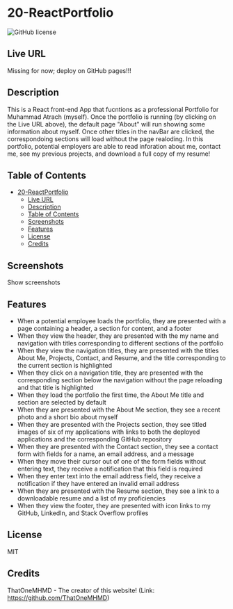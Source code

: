 # 20-ReactPortfolio

![GitHub license](https://img.shields.io/badge/license-MIT-blue.svg)

## Live URL

Missing for now; deploy on GitHub pages!!!

## Description

This is a React front-end App that fucntions as a professional Portfolio for Muhammad Atrach (myself). Once the portfolio is running (by clicking on the Live URL above), the default page "About" will run showing some information about myself. Once other titles in the navBar are clicked, the correspondoing sections will load without the page realoding. In this portfolio, potential employers are able to read inforation about me, contact me, see my previous projects, and download a full copy of my resume!

## Table of Contents

- [20-ReactPortfolio](#20-reactportfolio)
  - [Live URL](#live-url)
  - [Description](#description)
  - [Table of Contents](#table-of-contents)
  - [Screenshots](#screenshots)
  - [Features](#features)
  - [License](#license)
  - [Credits](#credits)

## Screenshots

Show screenshots

## Features

- When a potential employee loads the portfolio, they are presented with a page containing a header, a section for content, and a footer
- When they view the header, they are presented with the my name and navigation with titles corresponding to different sections of the portfolio
- When they view the navigation titles, they are presented with the titles About Me, Projects, Contact, and Resume, and the title corresponding to the current section is highlighted
- When they click on a navigation title, they are presented with the corresponding section below the navigation without the page reloading and that title is highlighted
- When they load the portfolio the first time, the About Me title and section are selected by default
- When they are presented with the About Me section, they see a recent photo and a short bio about myself
- When they are presented with the Projects section, they see titled images of six of my applications with links to both the deployed applications and the corresponding GitHub repository
- When they are presented with the Contact section, they see a contact form with fields for a name, an email address, and a message
- When they move their cursor out of one of the form fields without entering text, they receive a notification that this field is required
- When they enter text into the email address field, they receive a notification if they have entered an invalid email address
- When they are presented with the Resume section, they see a link to a downloadable resume and a list of my proficiencies
- When they view the footer, they are presented with icon links to my GitHub, LinkedIn, and Stack Overflow profiles

## License

MIT

## Credits

ThatOneMHMD - The creator of this website!
(Link: https://github.com/ThatOneMHMD)
